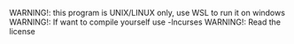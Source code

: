 WARNING!: this program is UNIX/LINUX only, use WSL to run it on windows
WARNING!: If want to compile yourself use -lncurses
WARNING!: Read the license
